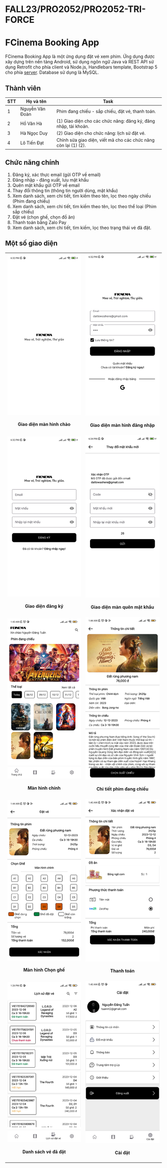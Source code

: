 # FALL23/PRO2052/PRO2052-TRI-FORCE
# FCinema Booking App
FCinema Booking App là một ứng dụng đặt vé xem phim. Ứng dụng được xây dựng trên nền tảng Android, sử dụng ngôn ngữ Java và REST API sử dụng Retrofit cho phía client và Node.js, Handlebars template, Bootstrap 5 cho phía [server](https://github.com/FA2023-PRO2052-TRI-FORCE/CINEMA_SEVER). Database sử dụng là MySQL.

## Thành viên

| STT | Họ và tên | Task|
|---|---| --- |
| 1 | Nguyễn Văn Đoàn  |Phim đang chiếu - sắp chiếu, đặt vé, thanh toán.
| 2 | Hồ Văn Hà  | (1) Giao diện cho các chức năng: đăng ký, đăng nhập, tài khoản.
| 3 | Hà Ngọc Duy |(2) Giao diện cho chức năng: lịch sử đặt vé.
| 4 | Lô Tiến Đạt  | Chỉnh sửa giao diện, viết mã cho các chức năng còn lại (1) (2).

## Chức năng chính
1. Đăng ký, xác thực email (gửi OTP về email)
2. Đăng nhập - đăng xuất, lưu mật khẩu
3. Quên mật khẩu gửi OTP về email
4. Thay đổi thông tin (thông tin người dùng, mật khẩu)
5. Xem danh sách, xem chi tiết, tìm kiếm theo tên, lọc theo ngày chiếu (Phim đang chiếu)
6. Xem danh sách, xem chi tiết, tìm kiếm theo tên, lọc theo thể loại (Phim sắp chiếu)
7. Đặt vé (chọn ghế, chọn đồ ăn)
8. Thanh toán bằng Zalo Pay
9. Xem danh sách, xem chi tiết, tìm kiếm, lọc theo trạng thái vé đã đặt.

## Một số giao diện

| |  |
|---|---|
|![Giao diện màn hình chào](./img/1.jpg)<h4 align="center">Giao diện màn hình chào</h4> |![Giao diện đăng nhập](./img/2.jpg)<h4 align="center">Giao diện màn hình đăng nhập</h4> |
|![Giao diện đăng ký](./img/4.jpg)<h4 align="center">Giao diện đăng ký</h4> |![Giao diện quên mật khẩu](./img/3.jpg)<h4 align="center">Giao diện màn quên mật khẩu</h4> |
|![Giao diện màn hình chính](./img/5.jpg)<h4 align="center">Màn hình chính</h4> |![Giao diện chi tiết phim](./img/6.jpg)<h4 align="center">Chi tiết phim đang chiếu </h4> |
|![Giao diện chọn ghế](./img/7.jpg)<h4 align="center">Màn hình Chọn ghế </h4> |![Giao diện thanh toán](./img/8.jpg)<h4 align="center">Thanh toán</h4> |
| ![Giao diện danh sách vé đã đặt](./img/9.jpg) <h4 align="center"> Danh sách vé đã đặt</h4> | ![Giao diện cài đặt](./img/11.jpg)<h4 align="center">Cài đặt</h4> |
